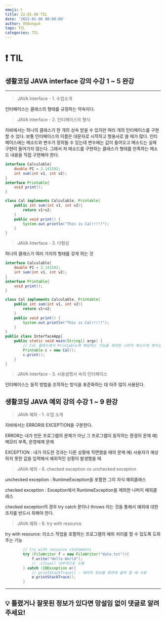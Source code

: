 ```yaml
---
emoji: ❗
title: 22.01.06 TIL
date: '2022-01-06 00:00:00'
author: 95Donguk
tags: TIL
categories: TIL
---
```


# ❗ TIL

## 생활코딩 JAVA interface 강의 수강 1 ~ 5 완강
***
>JAVA Interface - 1. 수업소개

인터페이스는 클래스의 형태를 규정하는 약속이다.

>JAVA Interface - 2. 인터페이스의 형식

자바에서는 하나의 클래스가 한 개의 상속 받을 수 있지만 여러 개의 인터페이스를 구현할 수 있다.
보통 인터페이스의 이름은 대문자로 시작하고 형용사로 쓸 때가 많다.
인터페이스에는 메소드와 변수가 정의될 수 있는데 변수에는 값이 들어오고 메소드는 실제 구현이 들어가지 않는다. 그래서 저 메소드를 구현하는 클래스가 형태를 만족하는 메소드 내용을 직접 구현해야 한다.

```java
interface Calculable{
    double PI = 3.141592;
    int sum(int v1, int v2);
}
interface Printable{
    void print();
}

class Cal implements Calculable, Printable{
    public int sum(int v1, int v2){
        return v1+v2;
    }
    public void print() {
        System.out.println("This is Cal!!!!!");
    }
}
```

>JAVA Interface - 3. 다형성

하나의 클래스가 여러 가지의 형태를 갖게 하는 것

```java
interface Calculable{
    double PI = 3.141592;
    int sum(int v1, int v2);
}
interface Printable{
    void print();
}

class Cal implements Calculable, Printable{
    public int sum(int v1, int v2){
        return v1+v2;
    }
    public void print() {
        System.out.println("This is Cal!!!!!");
    }
}
public class InterfaceApp{
    public static void main(String[] args) {
        // Cal 클래스에서 Printable에 해당하는 기능을 제외한 나머지 메소드와 변수는 감춰 필요한 기능만 사용할 수 있게 바꾼다(다형성)
        Printable c = new Cal(); 
        c.print();
    }
}
```

>JAVA Interface - 3. 사용설명서 속의 인터페이스

인터페이스는 동작 방법을 조작하는 방식을 표준화하는 데 아주 많이 사용된다.


## 생활코딩 JAVA 예외 강의 수강 1 ~ 9 완강

>JAVA 예외 - 1. 수업 소개

자바에서는 ERROR와 EXCEPTION을 구분한다.

ERROR는 내가 만든 프로그램의 문제가 아닌 그 프로그램이 동작하는 환경의 문제
예) 메모리 부족, 운영체제 문제

EXCEPTION : 내가 의도한 것과는 다른 상황에 직면했을 때의 문제
예) 사용자가 예상하지 못한 값을 입력해서 예외적인 상황이 발생했을 때

>JAVA 예외 - 6. checked exception vs unchecked exception

unchecked exception : RuntimeException을 포함한 그의 자식 예외클래스

checked exception : Exception에서 RuntimeException을 제외한 나머지 예외클래스

checked exception의 경우 try catch 문이나 throws 라는 것을 통해서 예외에 대한 조치를 반드시 취해야 한다.

>JAVA 예외 - 8. try with resource

try with resource: 리소스 작업을 포함하는 프로그램의 예외 처리를 할 수 있도록 도와주는 기능

```java
        // try with resource statements
        try (FileWriter f = new FileWriter("data.txt")){
            f.write("Hello World");
            // .close() 내부적으로 수행
        } catch (IOException e){
            // printStackTrace() : 에러의 정보를 화면에 출력 할 때 사용
            e.printStackTrace(); 
        }
```

***
## 💡 틀렸거나 잘못된 정보가 있다면 망설임 없이 댓글로 알려주세요!


